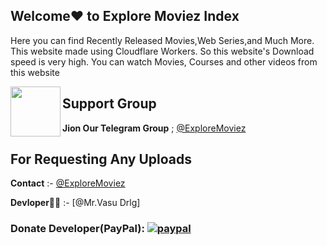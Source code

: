## Welcome♥️ to  Explore Moviez Index
Here you can find Recently Released Movies,Web Series,and Much More. This website made using Cloudflare Workers. So this website's Download speed is very high. You can watch Movies, Courses and other videos from this website

<img src = https://i.pinimg.com/originals/25/d2/54/25d254df236c61306bceb86df5f671f1.gif width = 80 align = "left">

## Support Group 
**Jion Our Telegram Group** ; [@ExploreMoviez](https://t.me/@Exploremoviez)

## For Requesting Any Uploads
**Contact** :- [@ExploreMoviez](https://t.me/@Exploremoviez)

**Devloper👨‍💻** :- [@Mr.Vasu Drlg]

### Donate Developer(PayPal): [![paypal](https://www.paypalobjects.com/en_US/i/btn/btn_donateCC_LG.gif)](https://paypal.me/@mrvasuz)
